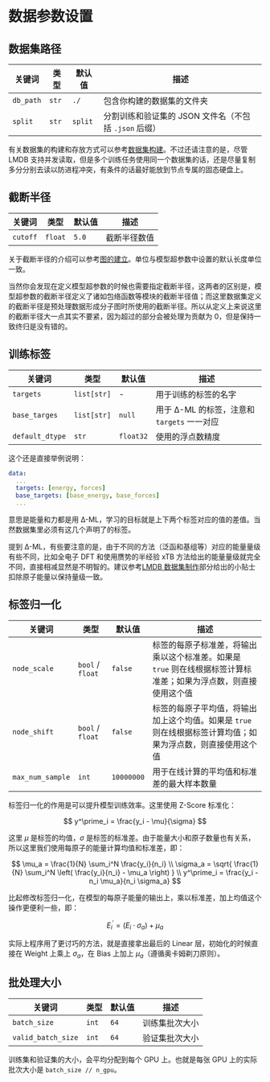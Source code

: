 # 数据参数设置
## 数据集路径

| 关键词 | 类型 | 默认值 | 描述 |
| - | - | - | - |
| `db_path` | `str` | `./` | 包含你构建的数据集的文件夹 |
| `split` | `str` | `split` | 分割训练和验证集的 JSON 文件名（不包括 `.json` 后缀） |

有关数据集的构建和存放方式可以参考[数据集构建](../dataset/create_data.md)。不过还请注意的是，尽管 LMDB 支持并发读取，但是多个训练任务使用同一个数据集的话，还是尽量复制多分分别去读以防进程冲突，有条件的话最好能放到节点专属的固态硬盘上。

## 截断半径

| 关键词 | 类型 | 默认值 | 描述 |
| - | - | - | - |
| `cutoff` | `float` | `5.0` | 截断半径数值 |

关于截断半径的介绍可以参考[图的建立](../dataset/radius_graph.md)。单位与模型超参数中设置的默认长度单位一致。

当然你会发现在定义模型超参数的时候也需要指定截断半径，这两者的区别是，模型超参数的截断半径定义了诸如包络函数等模块的截断半径值；而这里数据集定义的截断半径是预处理数据形成分子图时所使用的截断半径。所以从定义上来说这里的截断半径大一点其实不要紧，因为超过的部分会被处理为贡献为 0，但是保持一致终归是没有错的。

## 训练标签

| 关键词 | 类型 | 默认值 | 描述 |
| - | - | - | - |
| `targets` | `list[str]` | - | 用于训练的标签的名字 |
| `base_targes` | `list[str]` | `null` | 用于 Δ-ML 的标签，注意和 `targets` 一一对应 |
| `default_dtype` | `str` | `float32` | 使用的浮点数精度 |

这个还是直接举例说明：

```yaml
data:
  ...
  targets: [energy, forces]
  base_targets: [base_energy, base_forces]
  ...
```

意思是能量和力都是用 Δ-ML，学习的目标就是上下两个标签对应的值的差值。当然数据集里必须有这几个声明了的标签。

提到 Δ-ML，有些要注意的是，由于不同的方法（泛函和基组等）对应的能量量级有些不同，比如全电子 DFT 和使用赝势的半经验 xTB 方法给出的能量量级就完全不同，直接相减显然是不明智的。建议参考[LMDB 数据集制作](../dataset/create_data.md#lmdb-数据集文件)部分给出的小贴士扣除原子能量以保持量级一致。


## 标签归一化

| 关键词 | 类型 | 默认值 | 描述 |
| - | - | - | - |
| `node_scale` | `bool` / `float` | `false` | 标签的每原子标准差，将输出乘以这个标准差。如果是 `true` 则在线根据标签计算标准差；如果为浮点数，则直接使用这个值 |
| `node_shift` | `bool` / `float` | `false` | 标签的每原子平均值，将输出加上这个均值。如果是 `true` 则在线根据标签计算均值；如果为浮点数，则直接使用这个值 |
| `max_num_sample` | `int` | `10000000` | 用于在线计算的平均值和标准差的最大样本数量 |

标签归一化的作用是可以提升模型训练效率。这里使用 Z-Score 标准化：

$$
    y^\prime_i = \frac{y_i - \mu}{\sigma}
$$

这里 $\mu$ 是标签的均值，$\sigma$ 是标签的标准差。由于能量大小和原子数量也有关系，所以这里我们使用每原子的能量计算均值和标准差，即：

$$
    \mu_a = \frac{1}{N} \sum_i^N \frac{y_i}{n_i} \\
    \sigma_a = \sqrt{
      \frac{1}{N} \sum_i^N \left( \frac{y_i}{n_i} - \mu_a \right)
    } \\
    y^\prime_i = \frac{y_i - n_i \mu_a}{n_i \sigma_a}
$$

比起修改标签归一化，在模型的每原子能量的输出上，乘以标准差，加上均值这个操作更便利一些，即：

$$
    E_i^\prime = \left( E_i \cdot \sigma_a \right) + \mu_a
$$

实际上程序用了更讨巧的方法，就是直接拿出最后的 Linear 层，初始化的时候直接在 Weight 上乘上 $\sigma_a$，在 Bias 上加上 $\mu_a$（遵循奥卡姆剃刀原则）。

## 批处理大小

| 关键词 | 类型 | 默认值 | 描述 |
| - | - | - | - |
| `batch_size` | `int` | `64` | 训练集批次大小 |
| `valid_batch_size` | `int` | `64` | 验证集批次大小 |

训练集和验证集的大小，会平均分配到每个 GPU 上。也就是每张 GPU 上的实际批次大小是 `batch_size // n_gpu`。